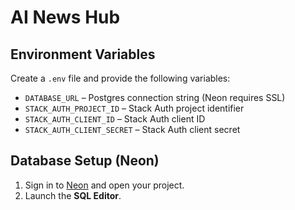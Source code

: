# AI News Hub

## Environment Variables

Create a `.env` file and provide the following variables:

- `DATABASE_URL` – Postgres connection string (Neon requires SSL)
- `STACK_AUTH_PROJECT_ID` – Stack Auth project identifier
- `STACK_AUTH_CLIENT_ID` – Stack Auth client ID
- `STACK_AUTH_CLIENT_SECRET` – Stack Auth client secret

## Database Setup (Neon)

1. Sign in to [Neon](https://neon.tech) and open your project.
2. Launch the **SQL Editor**.
